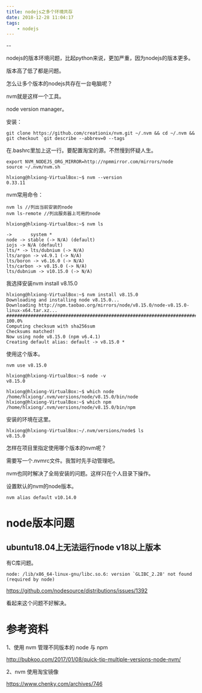 ```yaml
---
title: nodejs之多个环境共存
date: 2018-12-28 11:04:17
tags:
	- nodejs
---
```


--

nodejs的版本环境问题，比起python来说，更加严重，因为nodejs的版本更多。

版本高了低了都是问题。

怎么让多个版本的nodejs共存在一台电脑呢？

nvm就是这样一个工具。

node version manager。

安装：

```
git clone https://github.com/creationix/nvm.git ~/.nvm && cd ~/.nvm && git checkout `git describe --abbrev=0 --tags`
```

在.bashrc里加上这一行。要配置淘宝的源。不然慢到怀疑人生。

```
export NVM_NODEJS_ORG_MIRROR=http://npmmirror.com/mirrors/node
source ~/.nvm/nvm.sh
```

```
hlxiong@hlxiong-VirtualBox:~$ nvm --version
0.33.11
```



nvm常用命令：

```
nvm ls //列出当前安装的node
nvm ls-remote //列出服务器上可用的node

```

```
hlxiong@hlxiong-VirtualBox:~$ nvm ls
               
->       system *
node -> stable (-> N/A) (default)
iojs -> N/A (default)
lts/* -> lts/dubnium (-> N/A)
lts/argon -> v4.9.1 (-> N/A)
lts/boron -> v6.16.0 (-> N/A)
lts/carbon -> v8.15.0 (-> N/A)
lts/dubnium -> v10.15.0 (-> N/A)
```

我选择安装nvm install v8.15.0

```
hlxiong@hlxiong-VirtualBox:~$ nvm install v8.15.0
Downloading and installing node v8.15.0...
Downloading http://npm.taobao.org/mirrors/node/v8.15.0/node-v8.15.0-linux-x64.tar.xz...
######################################################################## 100.0%
Computing checksum with sha256sum
Checksums matched!
Now using node v8.15.0 (npm v6.4.1)
Creating default alias: default -> v8.15.0 *
```



使用这个版本。

```
nvm use v8.15.0
```



```
hlxiong@hlxiong-VirtualBox:~$ node -v
v8.15.0
```

```
hlxiong@hlxiong-VirtualBox:~$ which node
/home/hlxiong/.nvm/versions/node/v8.15.0/bin/node
hlxiong@hlxiong-VirtualBox:~$ which npm
/home/hlxiong/.nvm/versions/node/v8.15.0/bin/npm
```



安装的环境在这里。

```
hlxiong@hlxiong-VirtualBox:~/.nvm/versions/node$ ls
v8.15.0
```

怎样在项目里指定使用哪个版本的nvm呢？

需要写一个.nvmrc文件。我暂时先手动管理吧。





nvm也同时解决了全局安装的问题。这样只在个人目录下操作。



设置默认的nvm的node版本。

```
nvm alias default v10.14.0
```

# node版本问题

## ubuntu18.04上无法运行node v18以上版本

有C库问题。

```
node: /lib/x86_64-linux-gnu/libc.so.6: version `GLIBC_2.28' not found (required by node)
```

https://github.com/nodesource/distributions/issues/1392

看起来这个问题不好解决。



# 参考资料

1、使用 nvm 管理不同版本的 node 与 npm

http://bubkoo.com/2017/01/08/quick-tip-multiple-versions-node-nvm/

2、nvm 使用淘宝镜像

https://www.chenky.com/archives/746